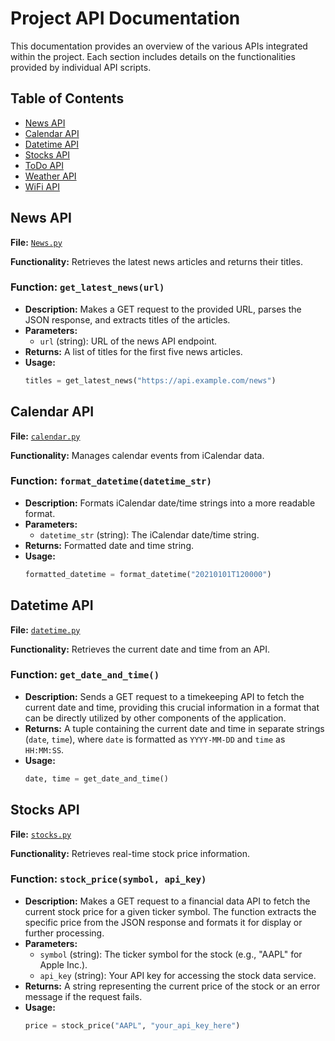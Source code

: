 # Project API Documentation

This documentation provides an overview of the various APIs integrated within the project. Each section includes details on the functionalities provided by individual API scripts.

## Table of Contents

- [News API](#news-api)
- [Calendar API](#calendar-api)
- [Datetime API](#datetime-api)
- [Stocks API](#stocks-api)
- [ToDo API](#todo-api)
- [Weather API](#weather-api)
- [WiFi API](#wifi-api)

## News API

**File:** [`News.py`](/code/apis/News.py)

**Functionality:** Retrieves the latest news articles and returns their titles.

### Function: `get_latest_news(url)`

- **Description:** Makes a GET request to the provided URL, parses the JSON response, and extracts titles of the articles.
- **Parameters:**
  - `url` (string): URL of the news API endpoint.
- **Returns:** A list of titles for the first five news articles.
- **Usage:**
  ```python
  titles = get_latest_news("https://api.example.com/news")

## Calendar API

**File:** [`calendar.py`](/code/apis/calendar.py)

**Functionality:** Manages calendar events from iCalendar data.

### Function: `format_datetime(datetime_str)`

- **Description:** Formats iCalendar date/time strings into a more readable format.
- **Parameters:**
  - `datetime_str` (string): The iCalendar date/time string.
- **Returns:** Formatted date and time string.
- **Usage:**
  ```python
  formatted_datetime = format_datetime("20210101T120000")

## Datetime API

**File:** [`datetime.py`](/code/apis/datetime.py)

**Functionality:** Retrieves the current date and time from an API.

### Function: `get_date_and_time()`

- **Description:** Sends a GET request to a timekeeping API to fetch the current date and time, providing this crucial information in a format that can be directly utilized by other components of the application.
- **Returns:** A tuple containing the current date and time in separate strings (`date`, `time`), where `date` is formatted as `YYYY-MM-DD` and `time` as `HH:MM:SS`.
- **Usage:**
  ```python
  date, time = get_date_and_time()

## Stocks API

**File:** [`stocks.py`](/code/apis/stocks.py)

**Functionality:** Retrieves real-time stock price information.

### Function: `stock_price(symbol, api_key)`

- **Description:** Makes a GET request to a financial data API to fetch the current stock price for a given ticker symbol. The function extracts the specific price from the JSON response and formats it for display or further processing.
- **Parameters:**
  - `symbol` (string): The ticker symbol for the stock (e.g., "AAPL" for Apple Inc.).
  - `api_key` (string): Your API key for accessing the stock data service.
- **Returns:** A string representing the current price of the stock or an error message if the request fails.
- **Usage:**
  ```python
  price = stock_price("AAPL", "your_api_key_here")


